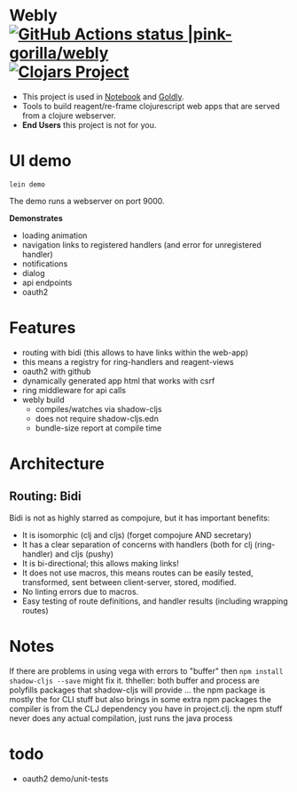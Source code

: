 # Webly [![GitHub Actions status |pink-gorilla/webly](https://github.com/pink-gorilla/webly/workflows/CI/badge.svg)](https://github.com/pink-gorilla/webly/actions?workflow=CI)[![Clojars Project](https://img.shields.io/clojars/v/org.pinkgorilla/webly.svg)](https://clojars.org/org.pinkgorilla/webly)

- This project is used in [Notebook](https://github.com/pink-gorilla/gorilla-notebook) and [Goldly](https://github.com/pink-gorilla/goldly).
- Tools to build reagent/re-frame clojurescript web apps that are served from a clojure webserver.
- **End Users** this project is not for you.

# UI demo

```
lein demo
```

The demo runs a webserver on port 9000.

**Demonstrates**
- loading animation
- navigation links to registered handlers (and error for unregistered handler)
- notifications
- dialog
- api endpoints
- oauth2

# Features
- routing with bidi (this allows to have links within the web-app)
- this means a registry for ring-handlers and reagent-views
- oauth2 with github
- dynamically generated app html that works with csrf
- ring middleware for api calls
- webly build 
  - compiles/watches via shadow-cljs 
  - does not require shadow-cljs.edn
  - bundle-size report at compile time

# Architecture

## Routing: Bidi

Bidi is not as highly starred as compojure, but it has important benefits:
- It is isomorphic (clj and cljs) (forget compojure AND secretary) 
- It has a clear separation of concerns with handlers (both for 
  clj (ring-handler) and cljs (pushy)
- It is bi-directional; this allows making links! 
- It does not use macros, this means routes can be easily tested, transformed, sent between client-server, stored, modified. 
- No linting errors due to macros.
- Easy testing of route definitions, and handler results (including wrapping routes)

# Notes

If there are problems in using vega with errors to "buffer" then `npm install shadow-cljs --save` might fix it. thheller: both buffer and process are polyfills packages that shadow-cljs will provide ... the npm package is mostly the for CLI stuff but also brings in some extra npm packages
the compiler is from the CLJ dependency you have in project.clj.
the npm stuff never does any actual compilation, just runs the java process

# todo

- oauth2 demo/unit-tests